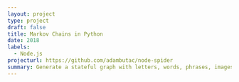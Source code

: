 ```yaml
---
layout: project
type: project
draft: false
title: Markov Chains in Python
date: 2018
labels:
  - Node.js
projecturl: https://github.com/adambutac/node-spider
summary: Generate a stateful graph with letters, words, phrases, images, and any other form of linear data.  A formal mathematical induction to those on the time to the PRNG with period is a strong PRNG to cut corners.
---
```


